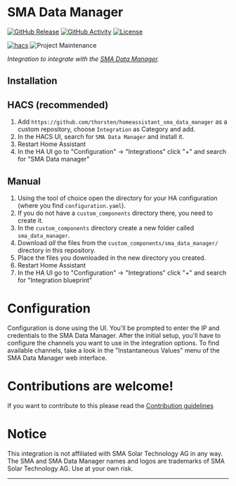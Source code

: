 
# SMA Data Manager

[![GitHub Release][releases-shield]][releases]
[![GitHub Activity][commits-shield]][commits]
[![License][license-shield]](LICENSE)

[![hacs][hacsbadge]][hacs]
![Project Maintenance][maintenance-shield]


_Integration to integrate with the [SMA Data Manager][sma_data_manager]._


## Installation

## HACS (recommended)

1. Add `https://github.com/thorsten/homeassistant_sma_data_manager` as a custom repository, choose `Integration` as Category and add.
2. In the HACS UI, search for `SMA Data Manager` and install it.
3. Restart Home Assistant
4. In the HA UI go to "Configuration" -> "Integrations" click "+" and search for "SMA Data manager"

## Manual

1. Using the tool of choice open the directory for your HA configuration (where you find `configuration.yaml`).
1. If you do not have a `custom_components` directory there, you need to create it.
2. In the `custom_components` directory create a new folder called `sma_data_manager`.
3. Download _all_ the files from the `custom_components/sma_data_manager/` directory in this repository.
4. Place the files you downloaded in the new directory you created.
5. Restart Home Assistant
6. In the HA UI go to "Configuration" -> "Integrations" click "+" and search for "Integration blueprint"

# Configuration

Configuration is done using the UI.
You'll be prompted to enter the IP and credentials to the SMA Data Manager.
After the initial setup, you'll have to configure the channels you want to use in the integration options.
To find available channels, take a look in the "Instantaneous Values" menu of the SMA Data Manager web interface.


# Contributions are welcome!

If you want to contribute to this please read the [Contribution guidelines](CONTRIBUTING.md)


# Notice

This integration is not affiliated with SMA Solar Technology AG in any way.
The SMA and SMA Data Manager names and logos are trademarks of SMA Solar Technology AG.
Use at your own risk.

***

[sma_data_manager]: https://www.sma.de/en/products/monitoring-control/data-manager-m
[commits-shield]: https://img.shields.io/github/commit-activity/y/thorsten/homeassistant_sma_data_manager.svg?style=for-the-badge
[commits]: https://github.com/thorsten/homeassistant_sma_data_manager/commits/main
[hacs]: https://github.com/hacs/integration
[hacsbadge]: https://img.shields.io/badge/HACS-Custom-orange.svg?style=for-the-badge
[license-shield]: https://img.shields.io/github/license/thorsten/homeassistant_sma_data_manager.svg?style=for-the-badge
[maintenance-shield]: https://img.shields.io/badge/maintainer-%40thorsten-blue.svg?style=for-the-badge


[releases-shield]: https://img.shields.io/github/release/thorsten/homeassistant_sma_data_manager.svg?style=for-the-badge
[releases]: https://github.com/thorsten/homeassistant_sma_data_manager/releases
